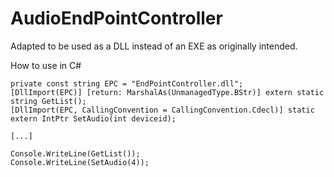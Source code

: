 AudioEndPointController
=======================

Adapted to be used as a DLL instead of an EXE as originally intended.

How to use in C#

	private const string EPC = "EndPointController.dll";
	[DllImport(EPC)] [return: MarshalAs(UnmanagedType.BStr)] extern static string GetList();
	[DllImport(EPC, CallingConvention = CallingConvention.Cdecl)] static extern IntPtr SetAudio(int deviceid);

	[...]

	Console.WriteLine(GetList());
	Console.WriteLine(SetAudio(4));